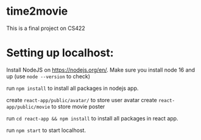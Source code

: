 # time2movie
This is a final project on CS422

# Setting up localhost:
Install NodeJS on https://nodejs.org/en/. Make sure you install node 16 and up (use `node --version` to check)

run `npm install` to install all packages in nodejs app. 

create `react-app/public/avatar/` to store user avatar
create `react-app/public/movie` to store movie poster

run `cd react-app && npm install` to install all packages in react app. 

run `npm start` to start localhost. 
